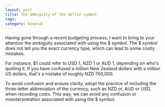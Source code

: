 ```yaml
---
layout: post
title: The ambiguity of the dollar symbol
tags: 
category: General
---
```


Having gone through a recent budgeting process, I want to bring to your attention the ambiguity associated with using the $ symbol. The $ symbol does not tell you the exact currency type, which can lead to some costly mistakes.

For instance, $1 could refer to USD 1, NZD 1 or AUD 1, depending on who's quoting it. If you have confused a million New Zealand dollars with a million US dollars, that's a mistake of roughly NZD 700,000.

To avoid confusion and ensure clarity, adopt the practice of including the three-letter abbreviation of the currency, such as NZD or, AUD or USD, when recording costs. This way, we can avoid any confusion or misinterpretation associated with using the $ symbol.  
